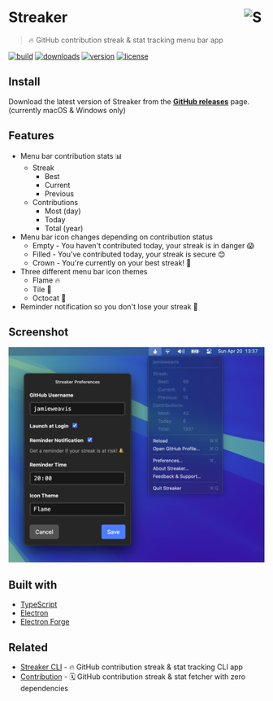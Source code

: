 

# Streaker <img alt="Streaker Logo" align="right" width=40 height=40 alt="Screenshot" src="./.github/icon.svg">

> 🔥 GitHub contribution streak & stat tracking menu bar app</p>

[![build](https://github.com/jamieweavis/streaker/actions/workflows/build.yml/badge.svg?branch=dev)](https://github.com/jamieweavis/streaker/actions)
[![downloads](https://img.shields.io/github/downloads/jamieweavis/streaker/total.svg)](https://github.com/jamieweavis/streaker/releases)
[![version](https://img.shields.io/github/release/jamieweavis/streaker.svg)](https://github.com/jamieweavis/streaker/releases)
[![license](https://img.shields.io/badge/license-MIT-blue.svg)](https://github.com/jamieweavis/streaker/blob/main/LICENSE)

## Install

Download the latest version of Streaker from the **[GitHub releases](https://github.com/jamieweavis/streaker/releases)** page. (currently macOS & Windows only)

## Features

- Menu bar contribution stats 📊
  - Streak
    - Best
    - Current
    - Previous
  - Contributions
    - Most (day)
    - Today
    - Total (year)
- Menu bar icon changes depending on contribution status
  - Empty - You haven't contributed today, your streak is in danger 😱
  - Filled - You've contributed today, your streak is secure 😊
  - Crown - You're currently on your best streak! 🤩
- Three different menu bar icon themes
  - Flame 🔥
  - Tile 🔲
  - Octocat 🐙
- Reminder notification so you don't lose your streak 🔔

## Screenshot

<img width="716" alt="Screenshot" src=".github/screenshot.png">

## Built with

- [TypeScript](https://github.com/microsoft/TypeScript)
- [Electron](https://github.com/electron/electron)
- [Electron Forge](https://github.com/electron/forge)

## Related

- [Streaker CLI](https://github.com/jamieweavis/streaker-cli) - 🔥 GitHub contribution streak & stat tracking CLI app
- [Contribution](https://github.com/jamieweavis/contribution) - 🗓 GitHub contribution streak & stat fetcher with zero dependencies
